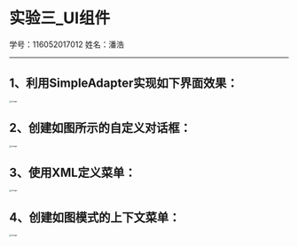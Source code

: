 # **实验三_UI组件**

学号：116052017012
姓名：潘浩

------

## 1、利用SimpleAdapter实现如下界面效果：

<img src=" http://qa81lgzxx.bkt.clouddn.com/test03_1.png" alt="image" style="zoom:25%;" />

## 2、创建如图所示的自定义对话框：

<img src="http://qa81lgzxx.bkt.clouddn.com/test03_2.png" alt="image" style="zoom:25%;" />

## 3、使用XML定义菜单：

<img src="http://qa81lgzxx.bkt.clouddn.com/test03_3.png" alt="image" style="zoom:25%;" />

## 4、创建如图模式的上下文菜单：

<img src="http://qa81lgzxx.bkt.clouddn.com/test03_4.png" alt="image" style="zoom:25%;" />